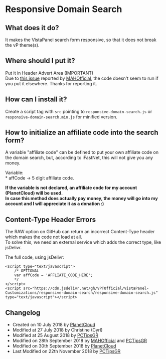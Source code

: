 # Responsive Domain Search  

## What does it do?  
It makes the VistaPanel search form responsive, so that it does not break the vP theme(s).

## Where should I put it?  
Put it in Header Advert Area (IMPORTANT)  
Due to [this issue](https://github.com/VPTOfficial/VistaPanel-Customizations/issues/4) reported by [MAHOfficial](https://github.com/mahofficial), the code doesn't seem to run if you put it elsewhere. Thanks for reporting it.  

## How can I install it?   
Create a script tag with `src` pointing to `responsive-domain-search.js` or `responsive-domain-search.min.js` for minified version.  

## How to initialize an affiliate code into the search form?   
A variable "affiliate code" can be defined to put your own affiliate code on the domain search, but, according to iFastNet, this will not give you any money.  

Variable:   
	* affCode -> 5 digit affiliate code.  

**If the variable is not declared, an affiliate code for my account (PlanetCloud) will be used.**  
**In case this method does actually pay money, the money will go into my account and I will appreciate it as a donation :)**  

##  Content-Type Header Errors
The RAW option on GitHub can return an incorrect Content-Type header which makes the code not load at all.  
To solve this, we need an external service which adds the correct type, like jsDelivr.

The full code, using jsDelivr:

```
<script type="text/javascript">
	/* OPTIONAL
	var affCode = 'AFFLIATE_CODE_HERE';
	*/
</script>
<script src="https://cdn.jsdelivr.net/gh/VPTOfficial/VistaPanel-Customizations/responsive-domain-search/responsive-domain-search.js" type="text/javascript"></script>
```
## Changelog
* Created on 10 July 2018 by [PlanetCloud](https://github.com/PlanetGamingGG)  
* Modified at 27 July 2018 by Christine (Cyrl)  
* Modified at 25 August 2018 by [PCTipsGR](https://github.com/PCTipsGR)  
* Modified on 28th September 2018 by [MAHOfficial](https://github.com/mahofficial) and [PCTipsGR](https://github.com/PCTipsGR)  
* Modified on 30th September 2018 by [PlanetCloud](https://github.com/PlanetGamingGG)    
* Last Modified on 22th November 2018 by [PCTipsGR](https://github.com/PCTipsGR)
